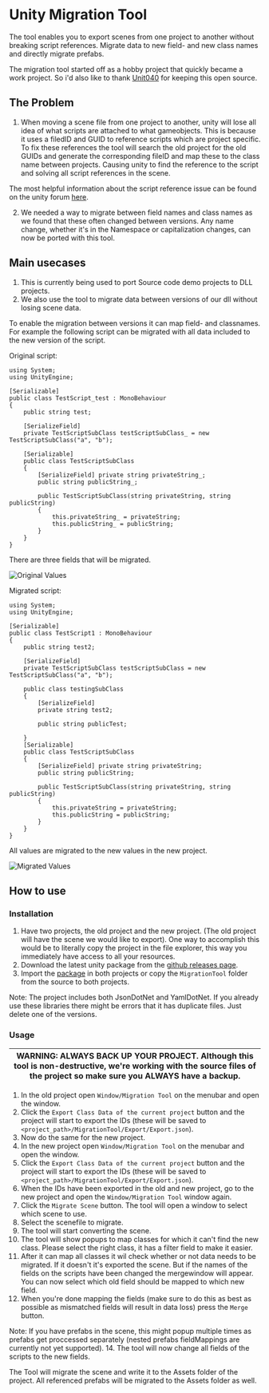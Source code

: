 # Unity Migration Tool

The tool enables you to export scenes from one project to another without breaking script references.
Migrate data to new field- and new class names and directly migrate prefabs.

The migration tool started off as a hobby project that quickly became a work project. So i'd also like to thank [Unit040](https://www.unit040.com) for keeping this open source.

## The Problem

1. When moving a scene file from one project to another, unity will lose all idea of what scripts are attached to what gameobjects. This is because it uses a filedID and GUID to reference scripts which are project specific. To fix these references the tool will search the old project for the old GUIDs and generate the corresponding fileID and map these to the class name between projects. Causing unity to find the reference to the script and solving all script references in the scene.

The most helpful information about the script reference issue can be found on the unity forum [here](https://forum.unity.com/threads/yaml-fileid-hash-function-for-dll-scripts.252075/).


2. We needed a way to migrate between field names and class names as we found that these often changed between versions. Any name change, whether it's in the Namespace or capitalization changes, can now be ported with this tool.

## Main usecases

1. This is currently being used to port Source code demo projects to DLL projects.
2. We also use the tool to migrate data between versions of our dll without losing scene data.

To enable the migration between versions it can map field- and classnames.
For example the following script can be migrated with all data included to the new version of the script.

Original script:

```
using System;
using UnityEngine;

[Serializable]
public class TestScript_test : MonoBehaviour
{
    public string test;
    
    [SerializeField]
    private TestScriptSubClass testScriptSubClass_ = new TestScriptSubClass("a", "b");
    
    [Serializable]
    public class TestScriptSubClass
    {
        [SerializeField] private string privateString_;
        public string publicString_;

        public TestScriptSubClass(string privateString, string publicString)
        {
            this.privateString_ = privateString;
            this.publicString_ = publicString;
        }
    }
}
```

There are three fields that will be migrated.

![Original Values](https://raw.githubusercontent.com/WouterVanmulken/Unity-Scene-Exporter/master/Images/originalValues.png)

Migrated script:

```
using System;
using UnityEngine;

[Serializable]
public class TestScript1 : MonoBehaviour
{
    public string test2;
    
    [SerializeField]
    private TestScriptSubClass testScriptSubClass = new TestScriptSubClass("a", "b");

    public class testingSubClass
    {
        [SerializeField]
        private string test2;

        public string publicTest;

    }
    [Serializable]
    public class TestScriptSubClass
    {
        [SerializeField] private string privateString;
        public string publicString;

        public TestScriptSubClass(string privateString, string publicString)
        {
            this.privateString = privateString;
            this.publicString = publicString;
        }
    }
}
```

All values are migrated to the new values in the new project.

![Migrated Values](https://raw.githubusercontent.com/WouterVanmulken/Unity-Scene-Exporter/master/Images/migratedValues.png)


## How to use

### Installation

1. Have two projects, the old project and the new project. (The old project will have the scene we would like to export). One way to accomplish this would be to literally copy the project in the file explorer, this way you immediately have access to all your resources. 
2. Download the latest unity package from the [github releases page](https://github.com/WouterVanmulken/Unity-Scene-Exporter/releases/).
3. Import the [package](https://github.com/WouterVanmulken/Unity-Scene-Exporter/releases/) in both projects or copy the `MigrationTool` folder from the source to both projects.

Note: The project includes both JsonDotNet and YamlDotNet. If you already use these libraries there might be errors that it has duplicate files. Just delete one of the versions.

### Usage

| WARNING: ALWAYS BACK UP YOUR PROJECT. Although this tool is non-destructive, we're working with the source files of the project so make sure you ALWAYS have a backup. |
| --- |

1. In the old project open `Window/Migration Tool` on the menubar and open the window.
2. Click the `Export Class Data of the current project` button and the project will start to export the IDs (these will be saved to `<project_path>/MigrationTool/Export/Export.json`).
3. Now do the same for the new project.
4. In the new project open `Window/Migration Tool` on the menubar and open the window.
5. Click the `Export Class Data of the current project` button and the project will start to export the IDs (these will be saved to `<project_path>/MigrationTool/Export/Export.json`).
6. When the IDs have been exported in the old and new project, go to the new project and open the `Window/Migration Tool` window again.
7. Click the `Migrate Scene` button. The tool will open a window to select which scene to use.
8. Select the scenefile to migrate.
9. The tool will start converting the scene.
10. The tool will show popups to map classes for which it can't find the new class. Please select the right class, it has a filter field to make it easier.
11. After it can map all classes it wil check whether or not data needs to be migrated. If it doesn't it's exported the scene. But if the names of the fields on the scripts have been changed the mergewindow will appear. You can now select which old field should be mapped to which new field.
12. When you're done mapping the fields (make sure to do this as best as possible as mismatched fields will result in data loss) press the `Merge` button.

Note: If you have prefabs in the scene, this might popup multiple times as prefabs get proccessed separately (nested prefabs fieldMappings are currently not yet supported).
14. The tool will now  change all fields of the scripts to the new fields.

The Tool will migrate the scene and write it to the Assets folder of the project. All referenced prefabs will be migrated to the Assets folder as well.
